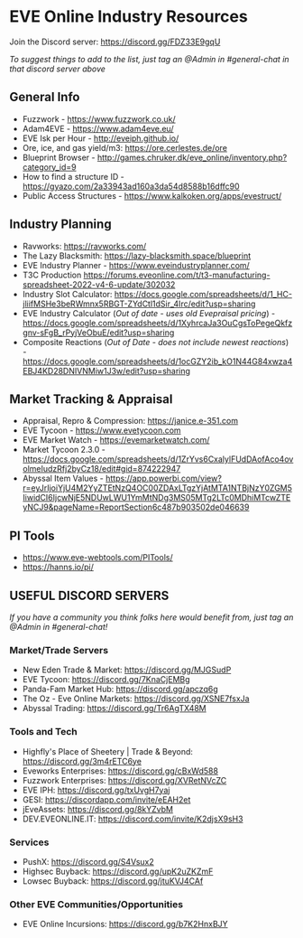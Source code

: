 # EVE Online Industry Resources
Join the Discord server: <https://discord.gg/FDZ33E9gqU>

*To suggest things to add to the list, just tag an @Admin in #general-chat in that discord server above*

## General Info
- Fuzzwork - <https://www.fuzzwork.co.uk/>
- Adam4EVE - <https://www.adam4eve.eu/>
- EVE Isk per Hour - <http://eveiph.github.io/>
- Ore, ice, and gas yield/m3: <https://ore.cerlestes.de/ore>
- Blueprint Browser - <http://games.chruker.dk/eve_online/inventory.php?category_id=9>
- How to find a structure ID - <https://gyazo.com/2a33943ad160a3da54d8588b16dffc90>
- Public Access Structures - <https://www.kalkoken.org/apps/evestruct/>

## Industry Planning
- Ravworks: <https://ravworks.com/>
- The Lazy Blacksmith: <https://lazy-blacksmith.space/blueprint>
- EVE Industry Planner - <https://www.eveindustryplanner.com/>
- T3C Production <https://forums.eveonline.com/t/t3-manufacturing-spreadsheet-2022-v4-6-update/302032>
- Industry Slot Calculator: <https://docs.google.com/spreadsheets/d/1_HC-jliifMSHe3beRWmnx5RBGT-ZYdCtl1dSir_4Irc/edit?usp=sharing>
- EVE Industry Calculator (*Out of date - uses old Evepraisal pricing*) - <https://docs.google.com/spreadsheets/d/1XyhrcaJa3OuCgsToPegeQkfzgnv-sFgB_rPyjVeObuE/edit?usp=sharing>
- Composite Reactions (*Out of Date - does not include newest reactions*) - <https://docs.google.com/spreadsheets/d/1ocGZY2ib_kO1N44G84xwza4EBJ4KD28DNIVNMiw1J3w/edit?usp=sharing>

## Market Tracking & Appraisal
- Appraisal, Repro & Compression: <https://janice.e-351.com>
- EVE Tycoon - <https://www.evetycoon.com>
- EVE Market Watch - <https://evemarketwatch.com/>
- Market Tycoon 2.3.0 - <https://docs.google.com/spreadsheets/d/1ZrYvs6CxalylFUdDAofAco4ovolmeIudzRfj2byCz18/edit#gid=874222947>
- Abyssal Item Values - <https://app.powerbi.com/view?r=eyJrIjoiYjU4M2YyZTEtNzQ4OC00ZDAxLTgzYjAtMTA1NTBjNzY0ZGM5IiwidCI6IjcwNjE5NDUwLWU1YmMtNDg3MS05MTg2LTc0MDhiMTcwZTEyNCJ9&pageName=ReportSection6c487b903502de046639>

## PI Tools
- <https://www.eve-webtools.com/PITools/>
- <https://hanns.io/pi/>

## USEFUL DISCORD SERVERS
*If you have a community you think folks here would benefit from, just tag an @Admin in #general-chat!*

### Market/Trade Servers
- New Eden Trade & Market: <https://discord.gg/MJGSudP>
- EVE Tycoon: <https://discord.gg/7KnaCjEMBg>
- Panda-Fam Market Hub: <https://discord.gg/apczq6g>
- The Oz - Eve Online Markets: <https://discord.gg/XSNE7fsxJa>
- Abyssal Trading: <https://discord.gg/Tr6AgTX48M>

### Tools and Tech
- Highfly's Place of Sheetery | Trade & Beyond: <https://discord.gg/3m4rETC6ye>
- Eveworks Enterprises: <https://discord.gg/cBxWd588>
- Fuzzwork Enterprises: <https://discord.gg/XVRetNVcZC>
- EVE IPH: <https://discord.gg/txUvgH7yaj>
- GESI: <https://discordapp.com/invite/eEAH2et>
- jEveAssets: <https://discord.gg/8kYZvbM>
- DEV.EVEONLINE.IT: <https://discord.com/invite/K2djsX9sH3>

### Services
- PushX: <https://discord.gg/S4Vsux2>
- Highsec Buyback: <https://discord.gg/upK2uZKZmF>
- Lowsec Buyback: <https://discord.gg/jtuKVJ4CAf>

### Other EVE Communities/Opportunities
- EVE Online Incursions: <https://discord.gg/b7K2HnxBJY>


